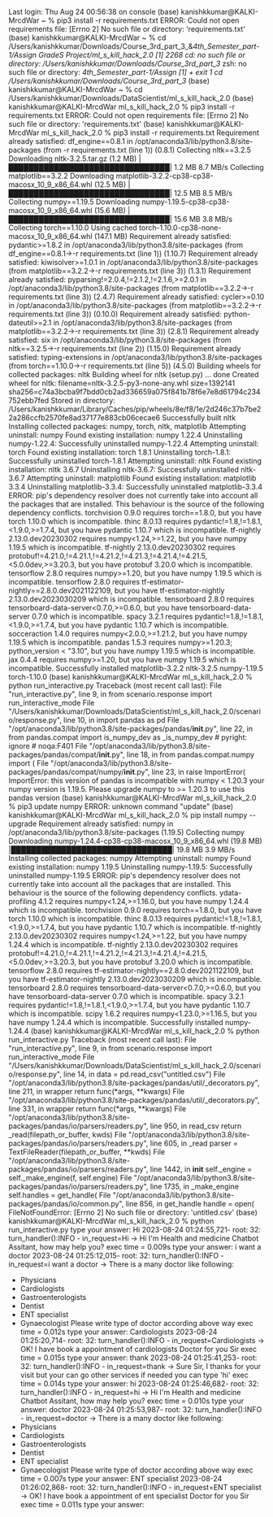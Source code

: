 Last login: Thu Aug 24 00:56:38 on console
(base) kanishkkumar@KALKI-MrcdWar ~ % pip3 install -r requirements.txt
ERROR: Could not open requirements file: [Errno 2] No such file or directory: 'requirements.txt'
(base) kanishkkumar@KALKI-MrcdWar ~ % cd /Users/kanishkkumar/Downloads/Course_3rd_part_3_&_4th_Semester_part-1/Assign GradeS Project/ml_s_kill_hack_2.0
[1] 2268
cd: no such file or directory: /Users/kanishkkumar/Downloads/Course_3rd_part_3_
zsh: no such file or directory: _4th_Semester_part-1/Assign
[1]  + exit 1     cd /Users/kanishkkumar/Downloads/Course_3rd_part_3_
(base) kanishkkumar@KALKI-MrcdWar ~ % cd /Users/kanishkkumar/Downloads/DataScientist/ml_s_kill_hack_2.0
(base) kanishkkumar@KALKI-MrcdWar ml_s_kill_hack_2.0 % pip3 install -r requirements.txt
ERROR: Could not open requirements file: [Errno 2] No such file or directory: 'requirements.txt'
(base) kanishkkumar@KALKI-MrcdWar ml_s_kill_hack_2.0 % pip3 install -r requirements.txt
Requirement already satisfied: df_engine==0.8.1 in /opt/anaconda3/lib/python3.8/site-packages (from -r requirements.txt (line 1)) (0.8.1)
Collecting nltk==3.2.5
  Downloading nltk-3.2.5.tar.gz (1.2 MB)
     |████████████████████████████████| 1.2 MB 8.7 MB/s 
Collecting matplotlib==3.2.2
  Downloading matplotlib-3.2.2-cp38-cp38-macosx_10_9_x86_64.whl (12.5 MB)
     |████████████████████████████████| 12.5 MB 8.5 MB/s 
Collecting numpy==1.19.5
  Downloading numpy-1.19.5-cp38-cp38-macosx_10_9_x86_64.whl (15.6 MB)
     |████████████████████████████████| 15.6 MB 3.8 MB/s 
Collecting torch==1.10.0
  Using cached torch-1.10.0-cp38-none-macosx_10_9_x86_64.whl (147.1 MB)
Requirement already satisfied: pydantic>=1.8.2 in /opt/anaconda3/lib/python3.8/site-packages (from df_engine==0.8.1->-r requirements.txt (line 1)) (1.10.7)
Requirement already satisfied: kiwisolver>=1.0.1 in /opt/anaconda3/lib/python3.8/site-packages (from matplotlib==3.2.2->-r requirements.txt (line 3)) (1.3.1)
Requirement already satisfied: pyparsing!=2.0.4,!=2.1.2,!=2.1.6,>=2.0.1 in /opt/anaconda3/lib/python3.8/site-packages (from matplotlib==3.2.2->-r requirements.txt (line 3)) (2.4.7)
Requirement already satisfied: cycler>=0.10 in /opt/anaconda3/lib/python3.8/site-packages (from matplotlib==3.2.2->-r requirements.txt (line 3)) (0.10.0)
Requirement already satisfied: python-dateutil>=2.1 in /opt/anaconda3/lib/python3.8/site-packages (from matplotlib==3.2.2->-r requirements.txt (line 3)) (2.8.1)
Requirement already satisfied: six in /opt/anaconda3/lib/python3.8/site-packages (from nltk==3.2.5->-r requirements.txt (line 2)) (1.15.0)
Requirement already satisfied: typing-extensions in /opt/anaconda3/lib/python3.8/site-packages (from torch==1.10.0->-r requirements.txt (line 5)) (4.5.0)
Building wheels for collected packages: nltk
  Building wheel for nltk (setup.py) ... done
  Created wheel for nltk: filename=nltk-3.2.5-py3-none-any.whl size=1392141 sha256=c74a3bcba9f7bdd0cb2ad336659a075f841b78f6e7e8d61794c234752ebb7fed
  Stored in directory: /Users/kanishkkumar/Library/Caches/pip/wheels/8e/f8/1e/2d246c37b7be22a286ccfb2570fe8ad37177e883cb06cecae6
Successfully built nltk
Installing collected packages: numpy, torch, nltk, matplotlib
  Attempting uninstall: numpy
    Found existing installation: numpy 1.22.4
    Uninstalling numpy-1.22.4:
      Successfully uninstalled numpy-1.22.4
  Attempting uninstall: torch
    Found existing installation: torch 1.8.1
    Uninstalling torch-1.8.1:
      Successfully uninstalled torch-1.8.1
  Attempting uninstall: nltk
    Found existing installation: nltk 3.6.7
    Uninstalling nltk-3.6.7:
      Successfully uninstalled nltk-3.6.7
  Attempting uninstall: matplotlib
    Found existing installation: matplotlib 3.3.4
    Uninstalling matplotlib-3.3.4:
      Successfully uninstalled matplotlib-3.3.4
ERROR: pip's dependency resolver does not currently take into account all the packages that are installed. This behaviour is the source of the following dependency conflicts.
torchvision 0.9.0 requires torch==1.8.0, but you have torch 1.10.0 which is incompatible.
thinc 8.0.13 requires pydantic!=1.8,!=1.8.1,<1.9.0,>=1.7.4, but you have pydantic 1.10.7 which is incompatible.
tf-nightly 2.13.0.dev20230302 requires numpy<1.24,>=1.22, but you have numpy 1.19.5 which is incompatible.
tf-nightly 2.13.0.dev20230302 requires protobuf!=4.21.0,!=4.21.1,!=4.21.2,!=4.21.3,!=4.21.4,!=4.21.5,<5.0.0dev,>=3.20.3, but you have protobuf 3.20.0 which is incompatible.
tensorflow 2.8.0 requires numpy>=1.20, but you have numpy 1.19.5 which is incompatible.
tensorflow 2.8.0 requires tf-estimator-nightly==2.8.0.dev2021122109, but you have tf-estimator-nightly 2.13.0.dev2023030209 which is incompatible.
tensorboard 2.8.0 requires tensorboard-data-server<0.7.0,>=0.6.0, but you have tensorboard-data-server 0.7.0 which is incompatible.
spacy 3.2.1 requires pydantic!=1.8,!=1.8.1,<1.9.0,>=1.7.4, but you have pydantic 1.10.7 which is incompatible.
socceraction 1.4.0 requires numpy<2.0.0,>=1.21.2, but you have numpy 1.19.5 which is incompatible.
pandas 1.5.3 requires numpy>=1.20.3; python_version < "3.10", but you have numpy 1.19.5 which is incompatible.
jax 0.4.4 requires numpy>=1.20, but you have numpy 1.19.5 which is incompatible.
Successfully installed matplotlib-3.2.2 nltk-3.2.5 numpy-1.19.5 torch-1.10.0
(base) kanishkkumar@KALKI-MrcdWar ml_s_kill_hack_2.0 % python run_interactive.py 
Traceback (most recent call last):
  File "run_interactive.py", line 9, in <module>
    from scenario.response import run_interactive_mode
  File "/Users/kanishkkumar/Downloads/DataScientist/ml_s_kill_hack_2.0/scenario/response.py", line 10, in <module>
    import pandas as pd
  File "/opt/anaconda3/lib/python3.8/site-packages/pandas/__init__.py", line 22, in <module>
    from pandas.compat import is_numpy_dev as _is_numpy_dev  # pyright: ignore # noqa:F401
  File "/opt/anaconda3/lib/python3.8/site-packages/pandas/compat/__init__.py", line 18, in <module>
    from pandas.compat.numpy import (
  File "/opt/anaconda3/lib/python3.8/site-packages/pandas/compat/numpy/__init__.py", line 23, in <module>
    raise ImportError(
ImportError: this version of pandas is incompatible with numpy < 1.20.3
your numpy version is 1.19.5.
Please upgrade numpy to >= 1.20.3 to use this pandas version
(base) kanishkkumar@KALKI-MrcdWar ml_s_kill_hack_2.0 % pip3 update numpy
ERROR: unknown command "update"
(base) kanishkkumar@KALKI-MrcdWar ml_s_kill_hack_2.0 % pip install numpy --upgrade
Requirement already satisfied: numpy in /opt/anaconda3/lib/python3.8/site-packages (1.19.5)
Collecting numpy
  Downloading numpy-1.24.4-cp38-cp38-macosx_10_9_x86_64.whl (19.8 MB)
     |████████████████████████████████| 19.8 MB 3.9 MB/s 
Installing collected packages: numpy
  Attempting uninstall: numpy
    Found existing installation: numpy 1.19.5
    Uninstalling numpy-1.19.5:
      Successfully uninstalled numpy-1.19.5
ERROR: pip's dependency resolver does not currently take into account all the packages that are installed. This behaviour is the source of the following dependency conflicts.
ydata-profiling 4.1.2 requires numpy<1.24,>=1.16.0, but you have numpy 1.24.4 which is incompatible.
torchvision 0.9.0 requires torch==1.8.0, but you have torch 1.10.0 which is incompatible.
thinc 8.0.13 requires pydantic!=1.8,!=1.8.1,<1.9.0,>=1.7.4, but you have pydantic 1.10.7 which is incompatible.
tf-nightly 2.13.0.dev20230302 requires numpy<1.24,>=1.22, but you have numpy 1.24.4 which is incompatible.
tf-nightly 2.13.0.dev20230302 requires protobuf!=4.21.0,!=4.21.1,!=4.21.2,!=4.21.3,!=4.21.4,!=4.21.5,<5.0.0dev,>=3.20.3, but you have protobuf 3.20.0 which is incompatible.
tensorflow 2.8.0 requires tf-estimator-nightly==2.8.0.dev2021122109, but you have tf-estimator-nightly 2.13.0.dev2023030209 which is incompatible.
tensorboard 2.8.0 requires tensorboard-data-server<0.7.0,>=0.6.0, but you have tensorboard-data-server 0.7.0 which is incompatible.
spacy 3.2.1 requires pydantic!=1.8,!=1.8.1,<1.9.0,>=1.7.4, but you have pydantic 1.10.7 which is incompatible.
scipy 1.6.2 requires numpy<1.23.0,>=1.16.5, but you have numpy 1.24.4 which is incompatible.
Successfully installed numpy-1.24.4
(base) kanishkkumar@KALKI-MrcdWar ml_s_kill_hack_2.0 % python run_interactive.py 
Traceback (most recent call last):
  File "run_interactive.py", line 9, in <module>
    from scenario.response import run_interactive_mode
  File "/Users/kanishkkumar/Downloads/DataScientist/ml_s_kill_hack_2.0/scenario/response.py", line 14, in <module>
    data = pd.read_csv("untitled.csv")
  File "/opt/anaconda3/lib/python3.8/site-packages/pandas/util/_decorators.py", line 211, in wrapper
    return func(*args, **kwargs)
  File "/opt/anaconda3/lib/python3.8/site-packages/pandas/util/_decorators.py", line 331, in wrapper
    return func(*args, **kwargs)
  File "/opt/anaconda3/lib/python3.8/site-packages/pandas/io/parsers/readers.py", line 950, in read_csv
    return _read(filepath_or_buffer, kwds)
  File "/opt/anaconda3/lib/python3.8/site-packages/pandas/io/parsers/readers.py", line 605, in _read
    parser = TextFileReader(filepath_or_buffer, **kwds)
  File "/opt/anaconda3/lib/python3.8/site-packages/pandas/io/parsers/readers.py", line 1442, in __init__
    self._engine = self._make_engine(f, self.engine)
  File "/opt/anaconda3/lib/python3.8/site-packages/pandas/io/parsers/readers.py", line 1735, in _make_engine
    self.handles = get_handle(
  File "/opt/anaconda3/lib/python3.8/site-packages/pandas/io/common.py", line 856, in get_handle
    handle = open(
FileNotFoundError: [Errno 2] No such file or directory: 'untitled.csv'
(base) kanishkkumar@KALKI-MrcdWar ml_s_kill_hack_2.0 % python run_interactive.py 
type your answer: Hi
2023-08-24 01:24:55,721-           root: 32:        turn_handler():INFO - in_request=Hi ->
 Hi I'm Health and medicine Chatbot Assitant, how may help you?
exec time = 0.009s
type your answer: i want a doctor
2023-08-24 01:25:12,015-           root: 32:        turn_handler():INFO - in_request=i want a doctor ->
 There is a many doctor like following:
- Physicians
- Cardiologists
- Gastroenterologists
- Dentist
- ENT specialist
- Gynaecologist
Please write type of doctor according above way
exec time = 0.012s
type your answer: Cardiologists
2023-08-24 01:25:20,714-           root: 32:        turn_handler():INFO - in_request=Cardiologists ->
 OK! I have book a appointment of cardiologists Doctor for you Sir
exec time = 0.015s
type your answer: thank
2023-08-24 01:25:41,253-           root: 32:        turn_handler():INFO - in_request=thank ->
 Sure Sir, I thanks for your visit but your can go other services if needed you can type 'hi'
exec time = 0.014s
type your answer: hi
2023-08-24 01:25:46,682-           root: 32:        turn_handler():INFO - in_request=hi ->
 Hi I'm Health and medicine Chatbot Assitant, how may help you?
exec time = 0.010s
type your answer: doctor
2023-08-24 01:25:53,987-           root: 32:        turn_handler():INFO - in_request=doctor ->
 There is a many doctor like following:
- Physicians
- Cardiologists
- Gastroenterologists
- Dentist
- ENT specialist
- Gynaecologist
Please write type of doctor according above way
exec time = 0.007s
type your answer: ENT specialist
2023-08-24 01:26:02,868-           root: 32:        turn_handler():INFO - in_request=ENT specialist ->
 OK! I have book a appointment of ent specialist Doctor for you Sir
exec time = 0.011s
type your answer: 
